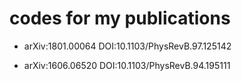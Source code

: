 # codes for my publications 

* arXiv:1801.00064 DOI:10.1103/PhysRevB.97.125142

* arXiv:1606.06520 DOI:10.1103/PhysRevB.94.195111
